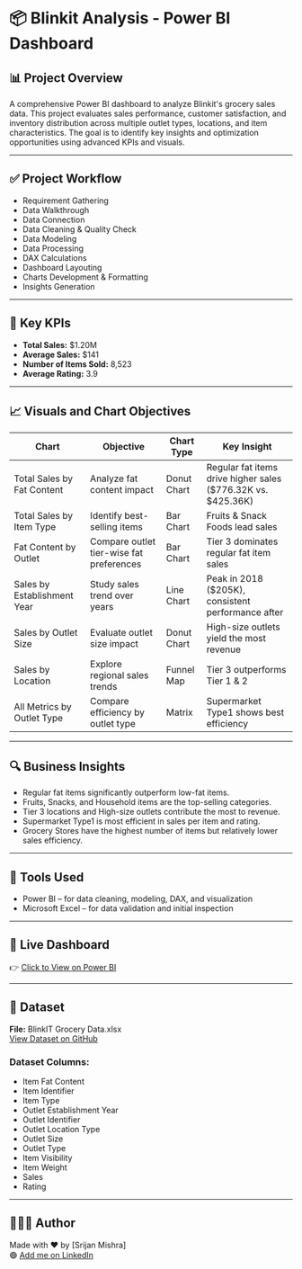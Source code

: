 # 📦 Blinkit Analysis - Power BI Dashboard

## 📊 Project Overview
A comprehensive Power BI dashboard to analyze Blinkit's grocery sales data. This project evaluates sales performance, customer satisfaction, and inventory distribution across multiple outlet types, locations, and item characteristics. The goal is to identify key insights and optimization opportunities using advanced KPIs and visuals.

---

## ✅ Project Workflow
- Requirement Gathering  
- Data Walkthrough  
- Data Connection  
- Data Cleaning & Quality Check  
- Data Modeling  
- Data Processing  
- DAX Calculations  
- Dashboard Layouting  
- Charts Development & Formatting  
- Insights Generation  

---

## 💸 Key KPIs
- **Total Sales:** $1.20M  
- **Average Sales:** $141  
- **Number of Items Sold:** 8,523  
- **Average Rating:** 3.9  

---

## 📈 Visuals and Chart Objectives

| Chart                     | Objective                    | Chart Type   | Key Insight                                         |
|---------------------------|------------------------------|--------------|----------------------------------------------------|
| Total Sales by Fat Content | Analyze fat content impact   | Donut Chart  | Regular fat items drive higher sales ($776.32K vs. $425.36K) |
| Total Sales by Item Type   | Identify best-selling items  | Bar Chart    | Fruits & Snack Foods lead sales                     |
| Fat Content by Outlet      | Compare outlet tier-wise fat preferences | Bar Chart    | Tier 3 dominates regular fat item sales             |
| Sales by Establishment Year| Study sales trend over years | Line Chart   | Peak in 2018 ($205K), consistent performance after  |
| Sales by Outlet Size       | Evaluate outlet size impact  | Donut Chart  | High-size outlets yield the most revenue            |
| Sales by Location          | Explore regional sales trends| Funnel Map   | Tier 3 outperforms Tier 1 & 2                        |
| All Metrics by Outlet Type | Compare efficiency by outlet type | Matrix       | Supermarket Type1 shows best efficiency              |

---

## 🔍 Business Insights
- Regular fat items significantly outperform low-fat items.  
- Fruits, Snacks, and Household items are the top-selling categories.  
- Tier 3 locations and High-size outlets contribute the most to revenue.  
- Supermarket Type1 is most efficient in sales per item and rating.  
- Grocery Stores have the highest number of items but relatively lower sales efficiency.  

---

## 🧮 Tools Used
- Power BI – for data cleaning, modeling, DAX, and visualization  
- Microsoft Excel – for data validation and initial inspection  

---

## 🔗 Live Dashboard  
👉 [Click to View on Power BI](https://app.powerbi.com/links/ASd44rMTA1?ctid=1d777d2e-76a3-4622-b6b7-95a034e70e56&pbi_source=linkShare)  

---

## 📂 Dataset  
**File:** BlinkIT Grocery Data.xlsx  
[View Dataset on GitHub](https://github.com/Srijan_Business_Analysis/Blinkit-Analysis/blob/main/BlinkIT%20Grocery%20Data.xlsx)  

### Dataset Columns:
- Item Fat Content  
- Item Identifier  
- Item Type  
- Outlet Establishment Year  
- Outlet Identifier  
- Outlet Location Type  
- Outlet Size  
- Outlet Type  
- Item Visibility  
- Item Weight  
- Sales  
- Rating  

---

## 🙋🏻‍♀️ Author  
Made with ❤️ by [Srijan Mishra]  
🟢 [Add me on LinkedIn](https://www.linkedin.com/in/srijan-mishra-29225011)
